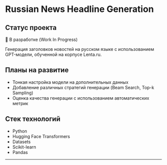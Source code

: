 # Russian News Headline Generation

## Статус проекта
🔧 В разработке (Work In Progress)

Генерация заголовков новостей на русском языке с использованием GPT-модели, обученной на корпусе Lenta.ru.

## Планы на развитие
- Тонкая настройка модели на дополнительных данных
- Добавление различных стратегий генерации (Beam Search, Top-k Sampling)
- Оценка качества генерации с использованием автоматических метрик

## Стек технологий
- Python
- Hugging Face Transformers
- Datasets
- Scikit-learn
- Pandas

---

